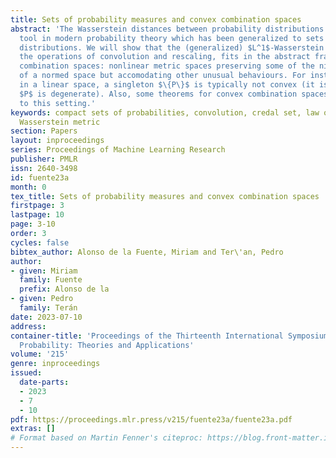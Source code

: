 ```yaml
---
title: Sets of probability measures and convex combination spaces
abstract: 'The Wasserstein distances between probability distributions are an important
  tool in modern probability theory which has been generalized to sets of probability
  distributions. We will show that the (generalized) $L^1$-Wasserstein metric, with
  the operations of convolution and rescaling, fits in the abstract framework of convex
  combination spaces: nonlinear metric spaces preserving some of the nice properties
  of a normed space but accomodating other unusual behaviours. For instance, unlike
  in a linear space, a singleton $\{P\}$ is typically not convex (it is so only if
  $P$ is degenerate). Also, some theorems for convex combination spaces are applied
  to this setting.'
keywords: compact sets of probabilities, convolution, credal set, law of large numbers,
  Wasserstein metric
section: Papers
layout: inproceedings
series: Proceedings of Machine Learning Research
publisher: PMLR
issn: 2640-3498
id: fuente23a
month: 0
tex_title: Sets of probability measures and convex combination spaces
firstpage: 3
lastpage: 10
page: 3-10
order: 3
cycles: false
bibtex_author: Alonso de la Fuente, Miriam and Ter\'an, Pedro
author:
- given: Miriam
  family: Fuente
  prefix: Alonso de la
- given: Pedro
  family: Terán
date: 2023-07-10
address:
container-title: 'Proceedings of the Thirteenth International Symposium on Imprecise
  Probability: Theories and Applications'
volume: '215'
genre: inproceedings
issued:
  date-parts:
  - 2023
  - 7
  - 10
pdf: https://proceedings.mlr.press/v215/fuente23a/fuente23a.pdf
extras: []
# Format based on Martin Fenner's citeproc: https://blog.front-matter.io/posts/citeproc-yaml-for-bibliographies/
---
```

